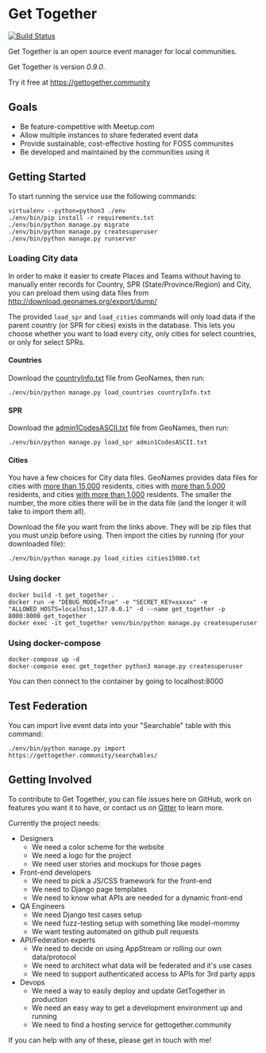 # Get Together

[![Build Status](https://travis-ci.org/GetTogetherComm/GetTogether.svg?branch=master)](https://travis-ci.org/GetTogetherComm/GetTogether)

Get Together is an open source event manager for local communities.

Get Together is version *0.9.0*.

Try it free at https://gettogether.community

## Goals
 * Be feature-competitive with Meetup.com
 * Allow multiple instances to share federated event data
 * Provide sustainable, cost-effective hosting for FOSS communites
 * Be developed and maintained by the communities using it

## Getting Started
To start running the service use the following commands:

```
virtualenv --python=python3 ./env
./env/bin/pip install -r requirements.txt
./env/bin/python manage.py migrate
./env/bin/python manage.py createsuperuser
./env/bin/python manage.py runserver
```

### Loading City data

In order to make it easier to create Places and Teams without having to manually
enter records for Country, SPR (State/Province/Region) and City, you can preload
them using data files from http://download.geonames.org/export/dump/

The provided `load_spr` and `load_cities` commands will only load data if the
parent country (or SPR for cities) exists in the database. This lets you choose
whether you want to load every city, only cities for select countries, or only
for select SPRs.

#### Countries

Download the [countryInfo.txt](http://download.geonames.org/export/dump/countryInfo.txt)
file from GeoNames, then run:

`./env/bin/python manage.py load_countries countryInfo.txt`

#### SPR

Download the [admin1CodesASCII.txt](http://download.geonames.org/export/dump/admin1CodesASCII.txt)
file from GeoNames, then run:

`./env/bin/python manage.py load_spr admin1CodesASCII.txt`

#### Cities

You have a few choices for City data files. GeoNames provides data files for
cities with [more than 15,000](http://download.geonames.org/export/dump/cities15000.zip)
residents, cities with [more than 5,000](http://download.geonames.org/export/dump/cities5000.zip)
residents, and cities [with more than 1,000](http://download.geonames.org/export/dump/cities1000.zip)
residents. The smaller the number, the more cities there will be in the data
file (and the longer it will take to import them all).

Download the file you want from the links above. They will be zip files that you
must unzip before using. Then import the cities by running (for your downloaded
file):

`./env/bin/python manage.py load_cities cities15000.txt`

### Using docker
```
docker build -t get_together .
docker run -e "DEBUG_MODE=True" -e "SECRET_KEY=xxxxx" -e "ALLOWED_HOSTS=localhost,127.0.0.1" -d --name get_together -p 8000:8000 get_together
docker exec -it get_together venv/bin/python manage.py createsuperuser
```

### Using docker-compose
```
docker-compose up -d
docker-compose exec get_together python3 manage.py createsuperuser
```

You can then connect to the container by going to localhost:8000

## Test Federation
You can import live event data into your "Searchable" table with this command:

`./env/bin/python manage.py import https://gettogether.community/searchables/`


## Getting Involved

To contribute to Get Together, you can file issues here on GitHub, work on
features you want it to have, or contact us on [Gitter](https://gitter.im/GetTogetherComm/Lobby) to learn more.

Currently the project needs:
 * Designers
   * We need a color scheme for the website
   * We need a logo for the project
   * We need user stories and mockups for those pages
 * Front-end developers
   * We need to pick a JS/CSS framework for the front-end
   * We need to Django page templates
   * We need to know what APIs are needed for a dynamic front-end
 * QA Engineers
   * We need Django test cases setup
   * We need fuzz-testing setup with something like model-mommy
   * We want testing automated on github pull requests
 * API/Federation experts
   * We need to decide on using AppStream or rolling our own data/protocol
   * We need to architect what data will be federated and it's use cases
   * We need to support authenticated access to APIs for 3rd party apps
 * Devops
   * We need a way to easily deploy and update GetTogether in production
   * We need an easy way to get a development environment up and running
   * We need to find a hosting service for gettogether.community

If you can help with any of these, please get in touch with me!
